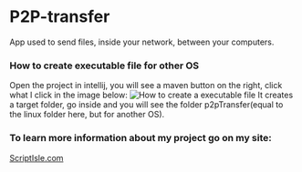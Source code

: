 # P2P-transfer
App used to send files, inside your network, between your computers.

### How to create executable file for other OS
Open the project in intellij, you will see a maven button on the right, click what I click in the image below:
![How to create a executable file](https://scriptisle.com/wp-content/uploads/2020/04/create_executable_file.png)
It creates a target folder, go inside and you will see the folder p2pTransfer(equal to the linux folder here, but for another OS).

### To learn more information about my project go on my site:
[ScriptIsle.com](https://scriptisle.com/p2p-transfer-on-your-lan/)

